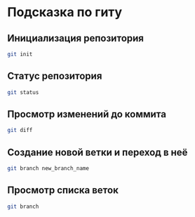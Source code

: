 # Подсказка по гиту

## Инициализация репозитория

```sh
git init
```

## Статус репозитория

```sh
git status
```

## Просмотр изменений до коммита

```sh
git diff
```

## Создание новой ветки и переход в неё

```sh
git branch new_branch_name
```

## Просмотр списка веток

```sh
git branch
```

